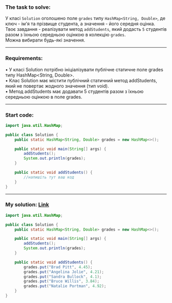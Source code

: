 ### **The task to solve:**  

У класі `Solution` оголошено поле `grades` типу `HashMap<String, Double>`, де ключ - ім'я та прізвище студента, а значення - його середня оцінка.  
Твоє завдання - реалізувати метод `addStudents`, який додасть `5` студентів разом з їхньою середньою оцінкою в колекцію `grades`.  
Можна вибирати будь-які значення.

---

### **Requirements:**  

• У класі Solution потрібно ініціалізувати публічне статичне поле grades типу HashMap\<String, Double>.  
• Клас Solution має містити публічний статичний метод addStudents, який не повертає жодного значення (тип void).  
• Метод addStudents має додавати 5 студентів разом з їхньою середньою оцінкою в поле grades.

---

### **Start code:**  

```java
import java.util.HashMap;

public class Solution {
    public static HashMap<String, Double> grades = new HashMap<>();

    public static void main(String[] args) {
        addStudents();
        System.out.println(grades);
    }

    public static void addStudents() {
        //напишіть тут ваш код
    }
}
```

---

### **My solution: [Link](./src/Solution.java)**  

```java
import java.util.HashMap;

public class Solution {
    public static HashMap<String, Double> grades = new HashMap<>();

    public static void main(String[] args) {
        addStudents();
        System.out.println(grades);
    }

    public static void addStudents() {
        grades.put("Brad Pitt", 4.45);
        grades.put("Angelina Jolie", 4.21);
        grades.put("Sandra Bullock", 4.1);
        grades.put("Bruce Willis", 3.84);
        grades.put("Natalie Portman", 4.92);
    }
}
```
